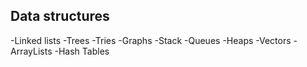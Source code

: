 Data structures
---------------

-Linked lists
-Trees
-Tries
-Graphs
-Stack
-Queues
-Heaps
-Vectors
-ArrayLists
-Hash Tables
